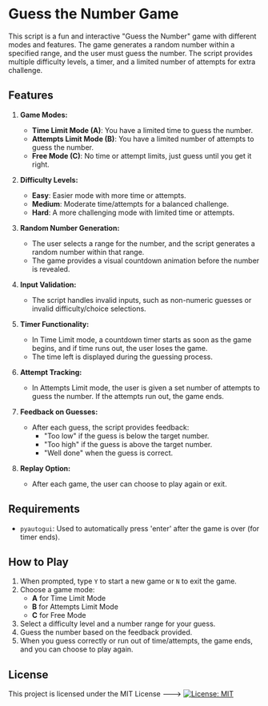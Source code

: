 # Guess the Number Game

This script is a fun and interactive "Guess the Number" game with different modes and features. The game generates a random number within a specified range, and the user must guess the number. The script provides multiple difficulty levels, a timer, and a limited number of attempts for extra challenge.

## Features

1. **Game Modes:**
   - **Time Limit Mode (A)**: You have a limited time to guess the number.
   - **Attempts Limit Mode (B)**: You have a limited number of attempts to guess the number.
   - **Free Mode (C)**: No time or attempt limits, just guess until you get it right.

2. **Difficulty Levels:**
   - **Easy**: Easier mode with more time or attempts.
   - **Medium**: Moderate time/attempts for a balanced challenge.
   - **Hard**: A more challenging mode with limited time or attempts.

3. **Random Number Generation:**
   - The user selects a range for the number, and the script generates a random number within that range.
   - The game provides a visual countdown animation before the number is revealed.

4. **Input Validation:**
   - The script handles invalid inputs, such as non-numeric guesses or invalid difficulty/choice selections.

5. **Timer Functionality:**
   - In Time Limit mode, a countdown timer starts as soon as the game begins, and if time runs out, the user loses the game.
   - The time left is displayed during the guessing process.

6. **Attempt Tracking:**
   - In Attempts Limit mode, the user is given a set number of attempts to guess the number. If the attempts run out, the game ends.

7. **Feedback on Guesses:**
   - After each guess, the script provides feedback:
     - "Too low" if the guess is below the target number.
     - "Too high" if the guess is above the target number.
     - "Well done" when the guess is correct.

8. **Replay Option:**
   - After each game, the user can choose to play again or exit.

## Requirements

- `pyautogui`: Used to automatically press 'enter' after the game is over (for timer ends).

## How to Play

1. When prompted, type `Y` to start a new game or `N` to exit the game.
2. Choose a game mode:
   - **A** for Time Limit Mode
   - **B** for Attempts Limit Mode
   - **C** for Free Mode
3. Select a difficulty level and a number range for your guess.
4. Guess the number based on the feedback provided.
5. When you guess correctly or run out of time/attempts, the game ends, and you can choose to play again.

## License
This project is licensed under the MIT License --->  [![License: MIT](https://img.shields.io/badge/License-MIT-yellow.svg)](https://opensource.org/licenses/MIT)



